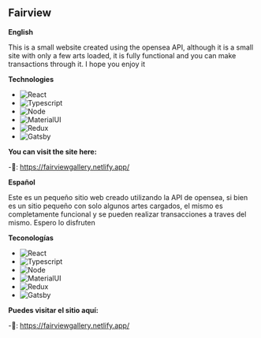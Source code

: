 ## Fairview

**English**

This is a small website created using the opensea API, although it is a small site with only a few arts loaded, it is fully functional and you can make transactions through it. I hope you enjoy it

**Technologies**

- ![React](https://img.shields.io/badge/-React.js-blue)  
- ![Typescript](https://img.shields.io/badge/-Javascript-yellow)
- ![Node](https://img.shields.io/badge/-Node-green)
- ![MaterialUI](https://img.shields.io/badge/-MaterialUI-red)
- ![Redux](https://img.shields.io/badge/-Redux.js-blue)  
- ![Gatsby](https://img.shields.io/badge/-Gatsby.js-green)  

**You can visit the site here:**

-🔗: https://fairviewgallery.netlify.app/

**Español**

Este es un pequeño sitio web creado utilizando la API de opensea, si bien es un sitio pequeño con solo algunos artes cargados, el mismo es completamente funcional y se pueden realizar transacciones a traves del mismo. Espero lo disfruten

**Teconologías**

- ![React](https://img.shields.io/badge/-React.js-blue)  
- ![Typescript](https://img.shields.io/badge/-Javascript-yellow)
- ![Node](https://img.shields.io/badge/-Node-green)
- ![MaterialUI](https://img.shields.io/badge/-MaterialUI-red)
- ![Redux](https://img.shields.io/badge/-Redux.js-blue)  
- ![Gatsby](https://img.shields.io/badge/-Gatsby.js-green)  

**Puedes visitar el sitio aquí:** 

-🔗: https://fairviewgallery.netlify.app/
